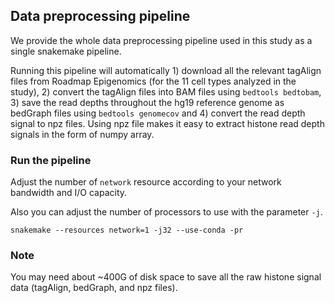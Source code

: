 ## Data preprocessing pipeline

We provide the whole data preprocessing pipeline used in this study as a single snakemake pipeline.

Running this pipeline will automatically 1) download all the relevant tagAlign files from Roadmap Epigenomics (for the 11 cell types analyzed in the study), 2) convert the tagAlign files into BAM files using `bedtools bedtobam`, 3) save the read depths throughout the hg19 reference genome as bedGraph files using `bedtools genomecov` and 4) convert the read depth signal to npz files. Using npz file makes it easy to extract histone read depth signals in the form of numpy array.

### Run the pipeline

Adjust the number of `network` resource according to your network bandwidth and I/O capacity.

Also you can adjust the number of processors to use with the parameter `-j`.

```
snakemake --resources network=1 -j32 --use-conda -pr
```

### Note
You may need about ~400G of disk space to save all the raw histone signal data (tagAlign, bedGraph, and npz files).

